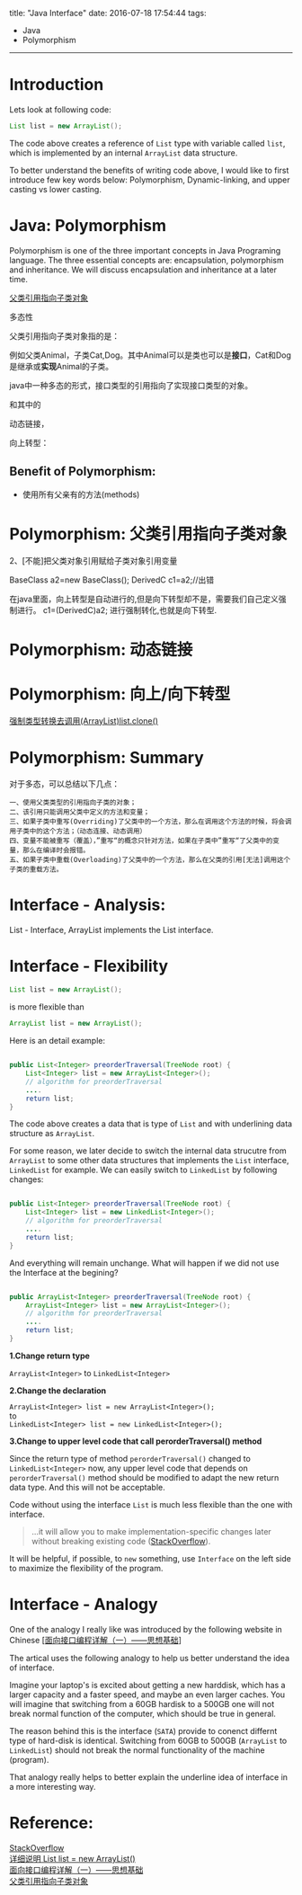title: "Java Interface"
date: 2016-07-18 17:54:44
tags:
- Java
- Polymorphism
---

# Introduction

Lets look at following code: 

```Java
List list = new ArrayList(); 
```

The code above creates a reference of `List` type with variable called `list`, which is implemented by an internal `ArrayList` data structure.  

To better understand the benefits of writing code above, I would like to first introduce few key words below: Polymorphism, Dynamic-linking, and upper casting vs lower casting.  

# Java: Polymorphism

Polymorphism is one of the three important concepts in Java Programing language. The three essential concepts are: encapsulation, polymorphism and inheritance. We will discuss encapsulation and inheritance at a later time.  

[父类引用指向子类对象](http://blog.csdn.net/gideal_wang/article/details/4913965)

多态性  

父类引用指向子类对象指的是：

例如父类Animal，子类Cat,Dog。其中Animal可以是类也可以是**接口**，Cat和Dog是继承或**实现**Animal的子类。

java中一种多态的形式，接口类型的引用指向了实现接口类型的对象。

和其中的

动态链接，

向上转型：

## Benefit of Polymorphism: 
- 使用所有父亲有的方法(methods)


# Polymorphism: 父类引用指向子类对象

2、[不能]把父类对象引用赋给子类对象引用变量 

BaseClass a2=new BaseClass(); 
DerivedC c1=a2;//出错 

在java里面，向上转型是自动进行的,但是向下转型却不是，需要我们自己定义强制进行。 
c1=(DerivedC)a2; 进行强制转化,也就是向下转型. 

# Polymorphism: 动态链接

# Polymorphism: 向上/向下转型

[强制类型转换去调用(ArrayList)list.clone()](http://www.iteye.com/problems/96789)

# Polymorphism: Summary

   对于多态，可以总结以下几点：

    一、使用父类类型的引用指向子类的对象； 
    二、该引用只能调用父类中定义的方法和变量； 
    三、如果子类中重写(Overriding)了父类中的一个方法，那么在调用这个方法的时候，将会调用子类中的这个方法；（动态连接、动态调用） 
    四、变量不能被重写（覆盖），”重写“的概念只针对方法，如果在子类中”重写“了父类中的变量，那么在编译时会报错。 
    五、如果子类中重载(Overloading)了父类中的一个方法，那么在父类的引用[无法]调用这个子类的重载方法。

# Interface - Analysis: 


List - Interface, ArrayList implements the List interface.   

# Interface - Flexibility

```Java
List list = new ArrayList(); 
```

is more flexible than 

```Java
ArrayList list = new ArrayList(); 
```

Here is an detail example:  

```java

public List<Integer> preorderTraversal(TreeNode root) {
	List<Integer> list = new ArrayList<Integer>();
	// algorithm for preorderTraversal
	....
	return list;
}

```

The code above creates a data that is type of `List` and with underlining data structure as `ArrayList`.

For some reason, we later decide to switch the internal data strucutre from `ArrayList` to some other data structures that implements the `List` interface, `LinkedList` for example. We can easily switch to `LinkedList` by following changes: 

```java

public List<Integer> preorderTraversal(TreeNode root) {
	List<Integer> list = new LinkedList<Integer>();
	// algorithm for preorderTraversal
	....
	return list;
}

```

And everything will remain unchange. What will happen if we did not use the Interface at the begining?  

```java

public ArrayList<Integer> preorderTraversal(TreeNode root) {
	ArrayList<Integer> list = new ArrayList<Integer>();
	// algorithm for preorderTraversal
	....
	return list;
}

```
**1.Change return type**   

`ArrayList<Integer>` to `LinkedList<Integer>`  

**2.Change the declaration**  

`ArrayList<Integer> list = new ArrayList<Integer>();`   
to   
`LinkedList<Integer> list = new LinkedList<Integer>();`  

**3.Change to upper level code that call perorderTraversal() method**  

Since the return type of method `perorderTraversal()` changed to `LinkedList<Integer>` now, any upper level code that depends on `perorderTraversal()` method should be modified to adapt the new return data type. And this will not be acceptable.  

Code without using the interface `List` is much less flexible than the one with interface.  

> ...it will allow you to make implementation-specific changes later without breaking existing code ([StackOverflow](http://stackoverflow.com/questions/9852831/polymorphism-why-use-list-list-new-arraylist-instead-of-arraylist-list-n)).

It will be helpful, if possible, to `new` something, use `Interface` on the left side to maximize the flexibility of the program.  

# Interface - Analogy

One of the analogy I really like was introduced by the following website in Chinese [[面向接口编程详解（一）——思想基础](http://www.cnblogs.com/leoo2sk/archive/2008/04/10/1146447.html)]  

The artical uses the following analogy to help us better understand the idea of interface.  

Imagine your laptop's is excited about getting a new harddisk, which has a larger capacity and a faster speed, and maybe an even larger caches. You will imagine that switching from a 60GB hardisk to a 500GB one will not break normal function of the computer, which should be true in general.  

The reason behind this is the interface (`SATA`) provide to conenct differnt type of hard-disk is identical. Switching from 60GB to 500GB (`ArrayList` to `LinkedList`) should not break the normal functionality of the machine (program).  

That analogy really helps to better explain the underline idea of interface in a more interesting way.  


# Reference: 

[StackOverflow](http://stackoverflow.com/questions/9852831/polymorphism-why-use-list-list-new-arraylist-instead-of-arraylist-list-n)  
[详细说明 List list = new ArrayList()](http://blog.csdn.net/bobge/article/details/3298728)  
[面向接口编程详解（一）——思想基础](http://www.cnblogs.com/leoo2sk/archive/2008/04/10/1146447.html)  
[父类引用指向子类对象](http://blog.csdn.net/gideal_wang/article/details/4913965)

